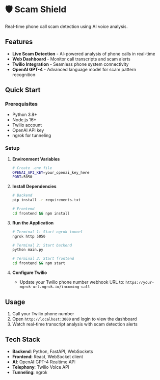 # 🛡️ Scam Shield

Real-time phone call scam detection using AI voice analysis.

## Features

- **Live Scam Detection** - AI-powered analysis of phone calls in real-time
- **Web Dashboard** - Monitor call transcripts and scam alerts
- **Twilio Integration** - Seamless phone system connectivity
- **OpenAI GPT-4** - Advanced language model for scam pattern recognition

## Quick Start

### Prerequisites
- Python 3.8+
- Node.js 16+
- Twilio account
- OpenAI API key
- ngrok for tunneling

### Setup

1. **Environment Variables**
   ```bash
   # Create .env file
   OPENAI_API_KEY=your_openai_key_here
   PORT=5050
   ```

2. **Install Dependencies**
   ```bash
   # Backend
   pip install -r requirements.txt
   
   # Frontend
   cd frontend && npm install
   ```

3. **Run the Application**
   ```bash
   # Terminal 1: Start ngrok tunnel
   ngrok http 5050
   
   # Terminal 2: Start backend
   python main.py
   
   # Terminal 3: Start frontend
   cd frontend && npm start
   ```

4. **Configure Twilio**
   - Update your Twilio phone number webhook URL to: `https://your-ngrok-url.ngrok.io/incoming-call`

## Usage

1. Call your Twilio phone number
2. Open `http://localhost:3000` and login to view the dashboard
3. Watch real-time transcript analysis with scam detection alerts

## Tech Stack

- **Backend**: Python, FastAPI, WebSockets
- **Frontend**: React, WebSocket client
- **AI**: OpenAI GPT-4 Realtime API
- **Telephony**: Twilio Voice API
- **Tunneling**: ngrok